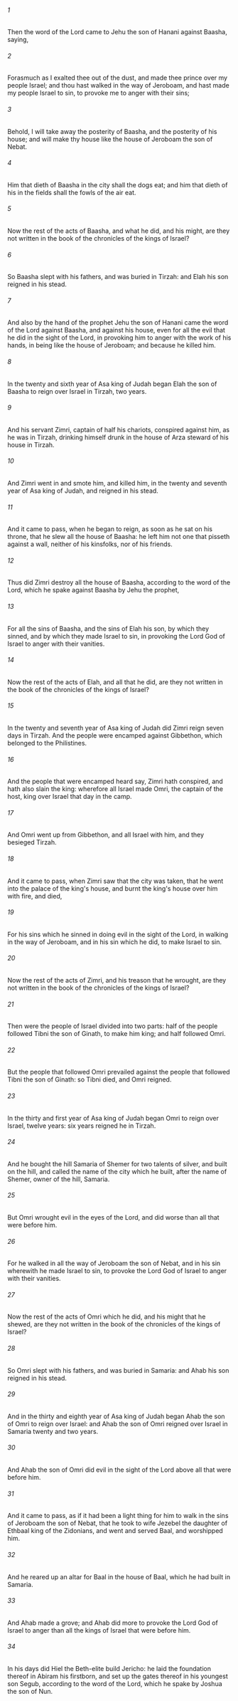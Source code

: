 ###### 1
Then the word of the Lord came to Jehu the son of Hanani against Baasha, saying,

###### 2
Forasmuch as I exalted thee out of the dust, and made thee prince over my people Israel; and thou hast walked in the way of Jeroboam, and hast made my people Israel to sin, to provoke me to anger with their sins;

###### 3
Behold, I will take away the posterity of Baasha, and the posterity of his house; and will make thy house like the house of Jeroboam the son of Nebat.

###### 4
Him that dieth of Baasha in the city shall the dogs eat; and him that dieth of his in the fields shall the fowls of the air eat.

###### 5
Now the rest of the acts of Baasha, and what he did, and his might, are they not written in the book of the chronicles of the kings of Israel?

###### 6
So Baasha slept with his fathers, and was buried in Tirzah: and Elah his son reigned in his stead.

###### 7
And also by the hand of the prophet Jehu the son of Hanani came the word of the Lord against Baasha, and against his house, even for all the evil that he did in the sight of the Lord, in provoking him to anger with the work of his hands, in being like the house of Jeroboam; and because he killed him.

###### 8
In the twenty and sixth year of Asa king of Judah began Elah the son of Baasha to reign over Israel in Tirzah, two years.

###### 9
And his servant Zimri, captain of half his chariots, conspired against him, as he was in Tirzah, drinking himself drunk in the house of Arza steward of his house in Tirzah.

###### 10
And Zimri went in and smote him, and killed him, in the twenty and seventh year of Asa king of Judah, and reigned in his stead.

###### 11
And it came to pass, when he began to reign, as soon as he sat on his throne, that he slew all the house of Baasha: he left him not one that pisseth against a wall, neither of his kinsfolks, nor of his friends.

###### 12
Thus did Zimri destroy all the house of Baasha, according to the word of the Lord, which he spake against Baasha by Jehu the prophet,

###### 13
For all the sins of Baasha, and the sins of Elah his son, by which they sinned, and by which they made Israel to sin, in provoking the Lord God of Israel to anger with their vanities.

###### 14
Now the rest of the acts of Elah, and all that he did, are they not written in the book of the chronicles of the kings of Israel?

###### 15
In the twenty and seventh year of Asa king of Judah did Zimri reign seven days in Tirzah. And the people were encamped against Gibbethon, which belonged to the Philistines.

###### 16
And the people that were encamped heard say, Zimri hath conspired, and hath also slain the king: wherefore all Israel made Omri, the captain of the host, king over Israel that day in the camp.

###### 17
And Omri went up from Gibbethon, and all Israel with him, and they besieged Tirzah.

###### 18
And it came to pass, when Zimri saw that the city was taken, that he went into the palace of the king's house, and burnt the king's house over him with fire, and died,

###### 19
For his sins which he sinned in doing evil in the sight of the Lord, in walking in the way of Jeroboam, and in his sin which he did, to make Israel to sin.

###### 20
Now the rest of the acts of Zimri, and his treason that he wrought, are they not written in the book of the chronicles of the kings of Israel?

###### 21
Then were the people of Israel divided into two parts: half of the people followed Tibni the son of Ginath, to make him king; and half followed Omri.

###### 22
But the people that followed Omri prevailed against the people that followed Tibni the son of Ginath: so Tibni died, and Omri reigned.

###### 23
In the thirty and first year of Asa king of Judah began Omri to reign over Israel, twelve years: six years reigned he in Tirzah.

###### 24
And he bought the hill Samaria of Shemer for two talents of silver, and built on the hill, and called the name of the city which he built, after the name of Shemer, owner of the hill, Samaria.

###### 25
But Omri wrought evil in the eyes of the Lord, and did worse than all that were before him.

###### 26
For he walked in all the way of Jeroboam the son of Nebat, and in his sin wherewith he made Israel to sin, to provoke the Lord God of Israel to anger with their vanities.

###### 27
Now the rest of the acts of Omri which he did, and his might that he shewed, are they not written in the book of the chronicles of the kings of Israel?

###### 28
So Omri slept with his fathers, and was buried in Samaria: and Ahab his son reigned in his stead.

###### 29
And in the thirty and eighth year of Asa king of Judah began Ahab the son of Omri to reign over Israel: and Ahab the son of Omri reigned over Israel in Samaria twenty and two years.

###### 30
And Ahab the son of Omri did evil in the sight of the Lord above all that were before him.

###### 31
And it came to pass, as if it had been a light thing for him to walk in the sins of Jeroboam the son of Nebat, that he took to wife Jezebel the daughter of Ethbaal king of the Zidonians, and went and served Baal, and worshipped him.

###### 32
And he reared up an altar for Baal in the house of Baal, which he had built in Samaria.

###### 33
And Ahab made a grove; and Ahab did more to provoke the Lord God of Israel to anger than all the kings of Israel that were before him.

###### 34
In his days did Hiel the Beth-elite build Jericho: he laid the foundation thereof in Abiram his firstborn, and set up the gates thereof in his youngest son Segub, according to the word of the Lord, which he spake by Joshua the son of Nun.

